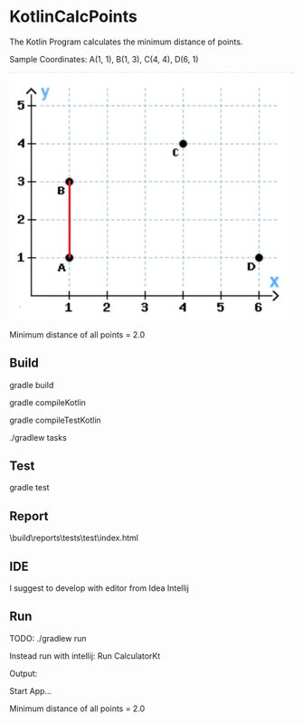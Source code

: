 # KotlinCalcPoints

The Kotlin Program calculates the minimum distance of points.

Sample Coordinates: A(1, 1), B(1, 3), C(4, 4), D(6, 1) 

![Coordinates](src/main/resources/Coordinates.png "Coordinates")

Minimum distance of all points = 2.0


## Build

gradle build

gradle compileKotlin

gradle compileTestKotlin

./gradlew tasks


## Test

gradle test


## Report

\build\reports\tests\test\index.html


## IDE

I suggest to develop with editor from Idea Intellij


## Run

TODO: ./gradlew run

Instead run with intellij: Run CalculatorKt

Output:

Start App...

Minimum distance of all points = 2.0

